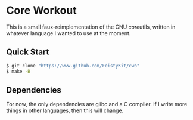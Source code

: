 # Core Workout
This is a small faux-reimplementation of the GNU *core*utils, written in whatever language I wanted to use at the moment.

## Quick Start
```bash
$ git clone "https://www.github.com/FeistyKit/cwo"
$ make -B
```

## Dependencies
For now, the only dependencies are glibc and a C compiler. If I write more things in other languages, then this will change.
